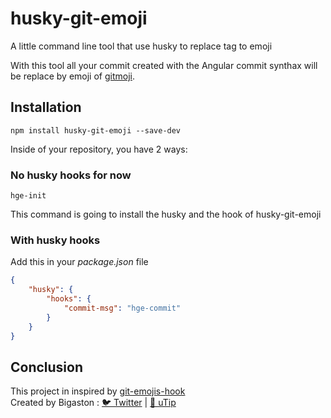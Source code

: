 # husky-git-emoji
A little command line tool that use husky to replace tag to emoji

With this tool all your commit created with the Angular commit synthax will be replace by emoji of [gitmoji](https://gitmoji.carloscuesta.me/).

## Installation
```
npm install husky-git-emoji --save-dev
```

Inside of your repository, you have 2 ways:

### No husky hooks for now
```
hge-init
```

This command is going to install the husky and the hook of husky-git-emoji

### With husky hooks
Add this in your *package.json* file
```JSON
{
    "husky": {
        "hooks": {
            "commit-msg": "hge-commit"
        }
    }
}
```

## Conclusion
This project in inspired by [git-emojis-hook](https://github.com/Buzut/git-emojis-hook)  
Created by Bigaston : [🐦 Twitter](https://twitter.com/Bigaston) | [💸 uTip](https://utip.io/Bigaston)